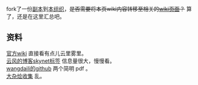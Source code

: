 
fork了一份[副本](https://github.com/doubility-sky/skynet)到[本组织](https://github.com/doubility-sky)，~~是否需要将本页wiki内容转移至相关的[wiki页面](https://github.com/doubility-sky/skynet/wiki)？~~ 算了，还是在这里汇总吧。


## 资料
[官方wiki](https://github.com/cloudwu/skynet/wiki) 直接看有点儿云里雾里。  
[云风的博客skynet标签](http://blog.codingnow.com/eo/skynet/) 信息量很大，慢慢看。  
[wangdaili的github](https://github.com/wangdali/skynet-note/tree/master/doc) 两个简明 pdf 。  
[大杂烩收集](http://skynetclub.github.io/skynet/resource.html) 乱。  
   